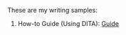 These are my writing samples:
1. How-to Guide (Using DITA): [Guide](https://github.com/docsbysea/tech-writing-portfolio/blob/main/Creating_a_Blog.html)
